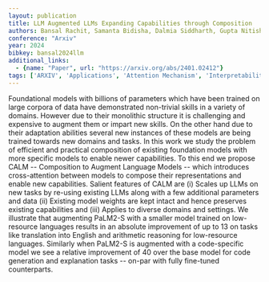 ```yaml
---
layout: publication
title: LLM Augmented LLMs Expanding Capabilities through Composition
authors: Bansal Rachit, Samanta Bidisha, Dalmia Siddharth, Gupta Nitish, Vashishth Shikhar, Ganapathy Sriram, Bapna Abhishek, Jain Prateek, Talukdar Partha
conference: "Arxiv"
year: 2024
bibkey: bansal2024llm
additional_links:
  - {name: "Paper", url: "https://arxiv.org/abs/2401.02412"}
tags: ['ARXIV', 'Applications', 'Attention Mechanism', 'Interpretability', 'LLM', 'Reinforcement Learning']
---
```

Foundational models with billions of parameters which have been trained on large corpora of data have demonstrated non-trivial skills in a variety of domains. However due to their monolithic structure it is challenging and expensive to augment them or impart new skills. On the other hand due to their adaptation abilities several new instances of these models are being trained towards new domains and tasks. In this work we study the problem of efficient and practical composition of existing foundation models with more specific models to enable newer capabilities. To this end we propose CALM -- Composition to Augment Language Models -- which introduces cross-attention between models to compose their representations and enable new capabilities. Salient features of CALM are (i) Scales up LLMs on new tasks by re-using existing LLMs along with a few additional parameters and data (ii) Existing model weights are kept intact and hence preserves existing capabilities and (iii) Applies to diverse domains and settings. We illustrate that augmenting PaLM2-S with a smaller model trained on low-resource languages results in an absolute improvement of up to 13 on tasks like translation into English and arithmetic reasoning for low-resource languages. Similarly when PaLM2-S is augmented with a code-specific model we see a relative improvement of 40 over the base model for code generation and explanation tasks -- on-par with fully fine-tuned counterparts.
